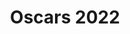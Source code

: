 ---
title: "Oscars 2022"
layout: json-show
show: oscars
year: '2022'
permalink: /api/oscars/2022/index.json
---